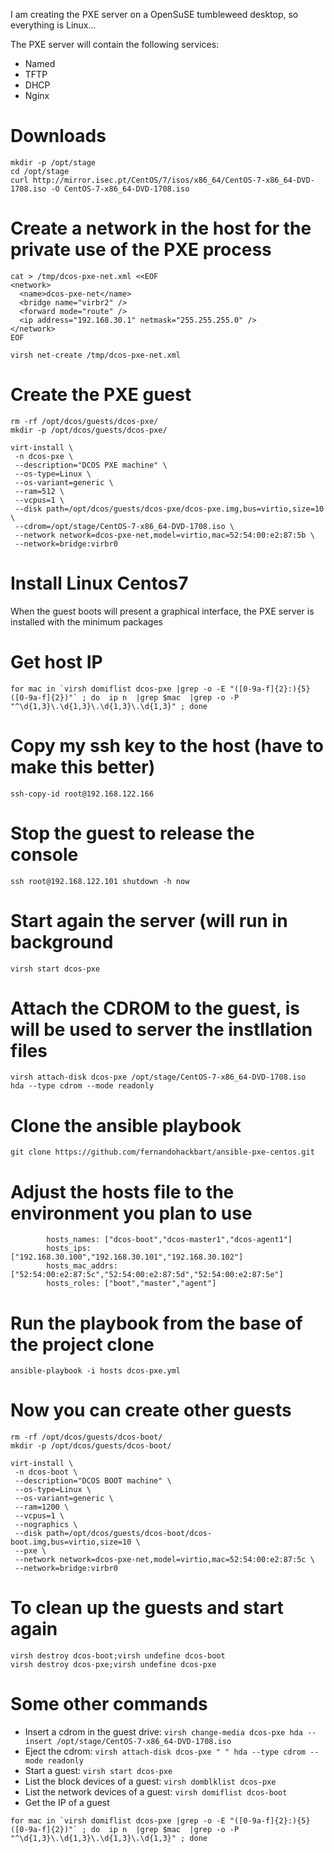 ﻿I am creating the PXE server on a OpenSuSE tumbleweed desktop, so everything is Linux... 

The PXE server will contain the following services:
* Named
* TFTP
* DHCP
* Nginx


# Downloads
```
mkdir -p /opt/stage
cd /opt/stage
curl http://mirror.isec.pt/CentOS/7/isos/x86_64/CentOS-7-x86_64-DVD-1708.iso -O CentOS-7-x86_64-DVD-1708.iso
```

# Create a network in the host for the private use of the PXE process
```
cat > /tmp/dcos-pxe-net.xml <<EOF
<network>
  <name>dcos-pxe-net</name>
  <bridge name="virbr2" />
  <forward mode="route" />
  <ip address="192.168.30.1" netmask="255.255.255.0" />
</network>
EOF
```

```
virsh net-create /tmp/dcos-pxe-net.xml
```
# Create  the PXE guest
```
rm -rf /opt/dcos/guests/dcos-pxe/
mkdir -p /opt/dcos/guests/dcos-pxe/
```

```
virt-install \
 -n dcos-pxe \
 --description="DCOS PXE machine" \
 --os-type=Linux \
 --os-variant=generic \
 --ram=512 \
 --vcpus=1 \
 --disk path=/opt/dcos/guests/dcos-pxe/dcos-pxe.img,bus=virtio,size=10 \
 --cdrom=/opt/stage/CentOS-7-x86_64-DVD-1708.iso \
 --network network=dcos-pxe-net,model=virtio,mac=52:54:00:e2:87:5b \
 --network=bridge:virbr0
 ```
# Install  Linux Centos7
When the guest boots will present a graphical interface, the PXE server is installed with the minimum packages

# Get host IP
```
for mac in `virsh domiflist dcos-pxe |grep -o -E "([0-9a-f]{2}:){5}([0-9a-f]{2})"` ; do  ip n  |grep $mac  |grep -o -P "^\d{1,3}\.\d{1,3}\.\d{1,3}\.\d{1,3}" ; done
```

# Copy my ssh key to the host (have to make this better)
```
ssh-copy-id root@192.168.122.166
```

# Stop the guest to release the console
```
ssh root@192.168.122.101 shutdown -h now
```
# Start again the server (will run in background
```
virsh start dcos-pxe
```

# Attach the CDROM to the guest, is will be used to server the instllation files 
```
virsh attach-disk dcos-pxe /opt/stage/CentOS-7-x86_64-DVD-1708.iso  hda --type cdrom --mode readonly
```

# Clone the ansible playbook
```
git clone https://github.com/fernandohackbart/ansible-pxe-centos.git
```
# Adjust the hosts file to the environment you plan to use
```
        hosts_names: ["dcos-boot","dcos-master1","dcos-agent1"]
        hosts_ips: ["192.168.30.100","192.168.30.101","192.168.30.102"]
        hosts_mac_addrs: ["52:54:00:e2:87:5c","52:54:00:e2:87:5d","52:54:00:e2:87:5e"]
        hosts_roles: ["boot","master","agent"]
```

# Run the playbook from the base of the project clone
```
ansible-playbook -i hosts dcos-pxe.yml
```

# Now you can create other guests 

```
rm -rf /opt/dcos/guests/dcos-boot/
mkdir -p /opt/dcos/guests/dcos-boot/

virt-install \
 -n dcos-boot \
 --description="DCOS BOOT machine" \
 --os-type=Linux \
 --os-variant=generic \
 --ram=1200 \
 --vcpus=1 \
 --nographics \
 --disk path=/opt/dcos/guests/dcos-boot/dcos-boot.img,bus=virtio,size=10 \
 --pxe \
 --network network=dcos-pxe-net,model=virtio,mac=52:54:00:e2:87:5c \
 --network=bridge:virbr0
 ```
# To clean up the guests and start again 
```
virsh destroy dcos-boot;virsh undefine dcos-boot
virsh destroy dcos-pxe;virsh undefine dcos-pxe
 ```

 
# Some other commands

* Insert a cdrom in the guest drive: `virsh change-media dcos-pxe hda --insert /opt/stage/CentOS-7-x86_64-DVD-1708.iso`
* Eject the cdrom: `virsh attach-disk dcos-pxe " " hda --type cdrom --mode readonly`
* Start a guest: `virsh start dcos-pxe`
* List the block devices of a guest: `virsh domblklist dcos-pxe`
* List the network devices of a guest: `virsh domiflist dcos-boot`
* Get the IP of a guest
```
for mac in `virsh domiflist dcos-pxe |grep -o -E "([0-9a-f]{2}:){5}([0-9a-f]{2})"` ; do  ip n  |grep $mac  |grep -o -P "^\d{1,3}\.\d{1,3}\.\d{1,3}\.\d{1,3}" ; done
```

